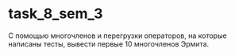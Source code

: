 # task_8_sem_3
С помощью многочленов и перегрузки операторов, на которые написаны тесты, вывести первые 10 многочленов Эрмита.
